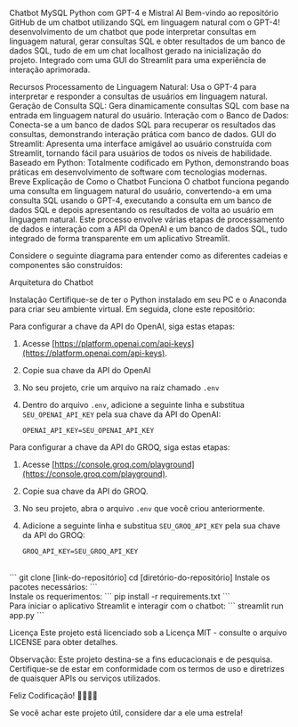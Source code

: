 Chatbot MySQL Python com GPT-4 e Mistral AI
Bem-vindo ao repositório GitHub de um chatbot utilizando SQL em linguagem natural com o GPT-4! desenvolvimento de um chatbot que pode interpretar consultas em linguagem natural, gerar consultas SQL e obter resultados de um banco de dados SQL, tudo de em um chat localhost gerado na inicialização do projeto. Integrado com uma GUI do Streamlit para uma experiência de interação aprimorada.

Recursos
Processamento de Linguagem Natural: Usa o GPT-4 para interpretar e responder a consultas de usuários em linguagem natural.
Geração de Consulta SQL: Gera dinamicamente consultas SQL com base na entrada em linguagem natural do usuário.
Interação com o Banco de Dados: Conecta-se a um banco de dados SQL para recuperar os resultados das consultas, demonstrando interação prática com banco de dados.
GUI do Streamlit: Apresenta uma interface amigável ao usuário construída com Streamlit, tornando fácil para usuários de todos os níveis de habilidade.
Baseado em Python: Totalmente codificado em Python, demonstrando boas práticas em desenvolvimento de software com tecnologias modernas.
Breve Explicação de Como o Chatbot Funciona
O chatbot funciona pegando uma consulta em linguagem natural do usuário, convertendo-a em uma consulta SQL usando o GPT-4, executando a consulta em um banco de dados SQL e depois apresentando os resultados de volta ao usuário em linguagem natural. Este processo envolve várias etapas de processamento de dados e interação com a API da OpenAI e um banco de dados SQL, tudo integrado de forma transparente em um aplicativo Streamlit.

Considere o seguinte diagrama para entender como as diferentes cadeias e componentes são construídos:

Arquitetura do Chatbot

Instalação
Certifique-se de ter o Python instalado em seu PC e o Anaconda para criar seu ambiente virtual. Em seguida, clone este repositório:

Para configurar a chave da API do OpenAI, siga estas etapas:

1. Acesse [https://platform.openai.com/api-keys](https://platform.openai.com/api-keys).
2. Copie sua chave da API do OpenAI
3. No seu projeto, crie um arquivo na raiz chamado `.env`
4. Dentro do arquivo `.env`, adicione a seguinte linha e substitua `SEU_OPENAI_API_KEY` pela sua chave da API do OpenAI:

    ```
    OPENAI_API_KEY=SEU_OPENAI_API_KEY
    ```

Para configurar a chave da API do GROQ, siga estas etapas:

1. Acesse [https://console.groq.com/playground](https://console.groq.com/playground).
2. Copie sua chave da API do GROQ.
3. No seu projeto, abra o arquivo `.env` que você criou anteriormente.
4. Adicione a seguinte linha e substitua `SEU_GROQ_API_KEY` pela sua chave da API do GROQ:

    ```
    GROQ_API_KEY=SEU_GROQ_API_KEY
    ```

<br>
```
git clone [link-do-repositório]
cd [diretório-do-repositório]
Instale os pacotes necessários:
```
<br>
Instale os requerimentos:
```
pip install -r requirements.txt
```
<br>
Para iniciar o aplicativo Streamlit e interagir com o chatbot:
```
streamlit run app.py
```

Licença
Este projeto está licenciado sob a Licença MIT - consulte o arquivo LICENSE para obter detalhes.

Observação: Este projeto destina-se a fins educacionais e de pesquisa. Certifique-se de estar em conformidade com os termos de uso e diretrizes de quaisquer APIs ou serviços utilizados.

Feliz Codificação! 🚀👨‍💻🤖

Se você achar este projeto útil, considere dar a ele uma estrela!
